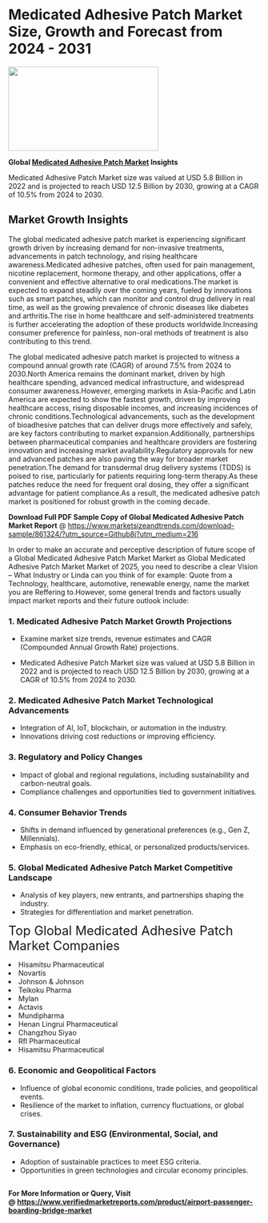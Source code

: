 <H1>Medicated Adhesive Patch Market Size, Growth and Forecast from 2024 - 2031</H1><img class="aligncenter size-medium wp-image-584254" src="https://thirdeyenews.in/wp-content/uploads/2024/09/Global-Market-Research-300x168.jpeg" alt="" width="300" height="168" /><p><strong>Global&nbsp;<a href="https://www.marketsizeandtrends.com/download-sample/861324/?utm_source=Github8j?utm_medium=216">Medicated Adhesive Patch Market</a> Insights</strong></p><p>Medicated Adhesive Patch Market size was valued at USD 5.8 Billion in 2022 and is projected to reach USD 12.5 Billion by 2030, growing at a CAGR of 10.5% from 2024 to 2030.</p><p><h2>Market Growth Insights</h2> <p>The global medicated adhesive patch market is experiencing significant growth driven by increasing demand for non-invasive treatments, advancements in patch technology, and rising healthcare awareness.Medicated adhesive patches, often used for pain management, nicotine replacement, hormone therapy, and other applications, offer a convenient and effective alternative to oral medications.The market is expected to expand steadily over the coming years, fueled by innovations such as smart patches, which can monitor and control drug delivery in real time, as well as the growing prevalence of chronic diseases like diabetes and arthritis.The rise in home healthcare and self-administered treatments is further accelerating the adoption of these products worldwide.Increasing consumer preference for painless, non-oral methods of treatment is also contributing to this trend.</p> <p>The global medicated adhesive patch market is projected to witness a compound annual growth rate (CAGR) of around 7.5% from 2024 to 2030.North America remains the dominant market, driven by high healthcare spending, advanced medical infrastructure, and widespread consumer awareness.However, emerging markets in Asia-Pacific and Latin America are expected to show the fastest growth, driven by improving healthcare access, rising disposable incomes, and increasing incidences of chronic conditions.Technological advancements, such as the development of bioadhesive patches that can deliver drugs more effectively and safely, are key factors contributing to market expansion.Additionally, partnerships between pharmaceutical companies and healthcare providers are fostering innovation and increasing market availability.Regulatory approvals for new and advanced patches are also paving the way for broader market penetration.The demand for transdermal drug delivery systems (TDDS) is poised to rise, particularly for patients requiring long-term therapy.As these patches reduce the need for frequent oral dosing, they offer a significant advantage for patient compliance.As a result, the medicated adhesive patch market is positioned for robust growth in the coming decade.</p> <p><span class=""><strong>Download Full PDF Sample Copy of Global Medicated Adhesive Patch Market Report</strong> @ <a href="https://www.marketsizeandtrends.com/download-sample/861324/?utm_source=Github8j?utm_medium=216" target="_blank">https://www.marketsizeandtrends.com/download-sample/861324/?utm_source=Github8j?utm_medium=216</a></span></p><p>In order to make an accurate and perceptive description of future scope of a Global&nbsp;Medicated Adhesive Patch Market Market as Global&nbsp;Medicated Adhesive Patch Market Market of 2025, you need to describe a clear Vision &ndash; What Industry or Linda can you think of for example: Quote from a Technology, healthcare, automotive, renewable energy, name the market you are Reffering to.However, some general trends and factors usually impact market reports and their future outlook include:</p><h3>1.&nbsp;<strong>Medicated Adhesive Patch Market Growth Projections</strong></h3><ul><li>Examine market size trends, revenue estimates and CAGR (Compounded Annual Growth Rate) projections.</li><li><p>Medicated Adhesive Patch Market size was valued at USD 5.8 Billion in 2022 and is projected to reach USD 12.5 Billion by 2030, growing at a CAGR of 10.5% from 2024 to 2030.</p></li></ul><h3>2.&nbsp;<strong>Medicated Adhesive Patch Market Technological Advancements</strong></h3><ul><li>Integration of AI, IoT, blockchain, or automation in the industry.</li><li>Innovations driving cost reductions or improving efficiency.</li></ul><h3>3.&nbsp;<strong>Regulatory and Policy Changes</strong></h3><ul><li>Impact of global and regional regulations, including sustainability and carbon-neutral goals.</li><li>Compliance challenges and opportunities tied to government initiatives.</li></ul><h3>4.&nbsp;<strong>Consumer Behavior Trends</strong></h3><ul><li>Shifts in demand influenced by generational preferences (e.g., Gen Z, Millennials).</li><li>Emphasis on eco-friendly, ethical, or personalized products/services.</li></ul><h3>5.&nbsp;<strong>Global Medicated Adhesive Patch Market Competitive Landscape</strong></h3><ul><li>Analysis of key players, new entrants, and partnerships shaping the industry.</li><li>Strategies for differentiation and market penetration.</li></ul><p data-pm-slice="1 1 []"><span style="color: inherit; font-family: inherit; font-size: 25px;">Top Global Medicated Adhesive Patch Market Companies</span></p><div class="" data-test-id=""><p><li>Hisamitsu Pharmaceutical</li><li> Novartis</li><li> Johnson & Johnson</li><li> Teikoku Pharma</li><li> Mylan</li><li> Actavis</li><li> Mundipharma</li><li> Henan Lingrui Pharmaceutical</li><li> Changzhou Siyao</li><li> Rfl Pharmaceutical</li><li> Hisamitsu Pharmaceutical</li></p></div><h3>6.&nbsp;<strong>Economic and Geopolitical Factors</strong></h3><ul><li>Influence of global economic conditions, trade policies, and geopolitical events.</li><li>Resilience of the market to inflation, currency fluctuations, or global crises.</li></ul><h3>7.&nbsp;<strong>Sustainability and ESG (Environmental, Social, and Governance)</strong></h3><ul><li>Adoption of sustainable practices to meet ESG criteria.</li><li>Opportunities in green technologies and circular economy principles.</li></ul><h2><strong style="font-size: 14px;">For More Information or Query, Visit @&nbsp;</strong><a style="background-color: #ffffff; font-size: 14px;" href="https://www.marketsizeandtrends.com/report/medicated-adhesive-patch-market/" target="_blank">https://www.verifiedmarketreports.com/product/airport-passenger-boarding-bridge-market</a></h2>
